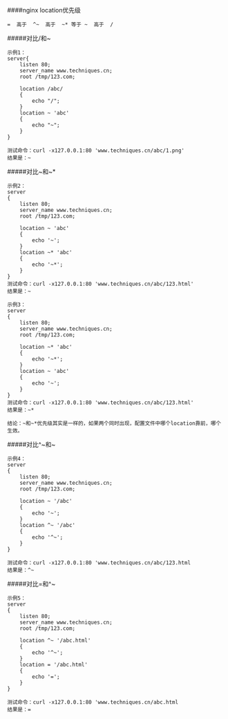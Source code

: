 ####nginx location优先级

    =  高于  ^~  高于  ~* 等于 ~  高于  /
    
#####对比/和~

    示例1：
    server{
        listen 80;
        server_name www.techniques.cn;
        root /tmp/123.com;

        location /abc/
        {
            echo "/";
        }
        location ~ 'abc'
        {
            echo "~";
        }
    }

    测试命令：curl -x127.0.0.1:80 'www.techniques.cn/abc/1.png'
    结果是：~

#####对比~和~*

    示例2：
    server
    {
        listen 80;
        server_name www.techniques.cn;
        root /tmp/123.com;

        location ~ 'abc'
        {
            echo '~';
        }
        location ~* 'abc'
        {
	        echo '~*';
        }
    }
    测试命令：curl -x127.0.0.1:80 'www.techniques.cn/abc/123.html' 
    结果是：~

    示例3：
    server
    {
        listen 80;
        server_name www.techniques.cn;
        root /tmp/123.com;

        location ~* 'abc'
        {
            echo '~*';
        }
        location ~ 'abc'
        {
	        echo '~';
        }
    }
    测试命令：curl -x127.0.0.1:80 'www.techniques.cn/abc/123.html' 
    结果是：~*
    
    结论：~和~*优先级其实是一样的，如果两个同时出现，配置文件中哪个location靠前，哪个生效。
    
#####对比^~和~

    示例4：
    server
    {
        listen 80;
        server_name www.techniques.cn;
        root /tmp/123.com;

        location ~ '/abc'
        {
            echo '~';
        }
        location ^~ '/abc'
        {
            echo '^~';
        }
    }

    测试命令：curl -x127.0.0.1:80 'www.techniques.cn/abc/123.html
    结果是：^~
    
#####对比=和^~

    示例5：
    server
    {
        listen 80;
        server_name www.techniques.cn;
        root /tmp/123.com;

        location ^~ '/abc.html'
        {
            echo '^~';
        }
        location = '/abc.html'
        {
            echo '=';
        }
    }
    
    测试命令：curl -x127.0.0.1:80 'www.techniques.cn/abc.html
    结果是：=